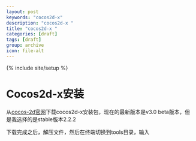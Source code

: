 ```yaml
---
layout: post
keywords: "cocos2d-x"
description: "cocos2d-x "
title: "cocos2d-x "
categories: [draft]
tags: [draft]
group: archive
icon: file-alt
---
```

{% include site/setup %}


# Cocos2d-x安装
从[cocos-2d官网](http://cdn.cocos2d-x.org/cocos2d-x-2.2.2.zip)下载cocos2d-x安装包，现在的最新版本是v3.0 beta版本，但是我选择的是stable版本2.2.2

下载完成之后，解压文件，然后在终端切换到tools目录，输入